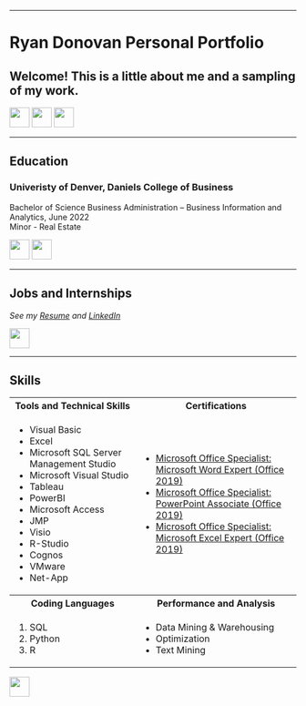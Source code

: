 <a name="top"></a>
<hr>

# **Ryan Donovan Personal Portfolio**
## Welcome! This is a little about me and a sampling of my work.
[<img src="https://user-images.githubusercontent.com/91146906/162140860-bfb69654-5603-49bd-a7a1-a836ab1c772c.svg" height="35"/>](#education)
[<img src="https://user-images.githubusercontent.com/91146906/162140921-207cd392-cfe5-40e6-a84e-0a16e19e405a.svg" height="35"/>](#profExp)
[<img src="https://user-images.githubusercontent.com/91146906/162140965-cf707805-9abd-43f7-8314-4f96794c44dc.svg" height="35"/>](#skills)

<a name="education"></a>
<hr>

## Education
### Univeristy of Denver, Daniels College of Business
Bachelor of Science Business Administration – Business Information and Analytics, June 2022\
Minor - Real Estate

  </tr>
</table>

[<img src="https://user-images.githubusercontent.com/91146906/152291436-225cf6f7-2fb4-4c9c-b6bd-96a5010d3db7.svg" height="35"/>](SQL_Projects/#top)
[<img src="https://user-images.githubusercontent.com/91146906/152072378-b0168a2d-e85c-47c6-a272-fcfb3f6a44ae.svg" height="35"/>](#top)

<a name="profExp"></a>
<hr>

## Jobs and Internships
<i>See my [Resume](portfolio/Ryan_Donovan_Resume.pdf) and [LinkedIn](https://www.linkedin.com/in/ryan-s-donovan/)</i>

[<img src="https://user-images.githubusercontent.com/91146906/152072378-b0168a2d-e85c-47c6-a272-fcfb3f6a44ae.svg" height="35"/>](#top)

<a name="skills"></a>
<hr>

## Skills

<table>
  <tr>
    <th>Tools and Technical Skills</th>
    <th>Certifications</th>
  </tr>
  <tr>
    <td>
     <ul>
        <li>Visual Basic</li>
        <li>Excel</li>
        <li>Microsoft SQL Server Management Studio</li>
        <li>Microsoft Visual Studio</li>
        <li>Tableau</li>
        <li>PowerBI</li>
        <li>Microsoft Access</li>
        <li>JMP</li>
        <li>Visio</li>
        <li>R-Studio</li>
        <li>Cognos</li>
        <li>VMware</li>
        <li>Net-App</li>
      </ul>
    </td>
    <td>
     <ul>
        <li><a href = "https://learn.microsoft.com/en-us/credentials/certifications/mos-word-expert-2019/?practice-assessment-type=certification">Microsoft Office Specialist: Microsoft Word Expert (Office 2019)</li>
        <li><a href = "https://learn.microsoft.com/en-us/credentials/certifications/mos-powerpoint-2016/?practice-assessment-type=certification">Microsoft Office Specialist: PowerPoint Associate (Office 2019)</li>
        <li><a href = "https://learn.microsoft.com/en-us/credentials/certifications/mos-excel-expert-2019/?practice-assessment-type=certification">Microsoft Office Specialist: Microsoft Excel Expert (Office 2019)</li>
      </ul>
    </td>
  </tr>
  <tr>
    <th>Coding Languages</th>
    <th>Performance and Analysis</th>
 </tr>
 <tr>
   <td>
     <ol>
        <li>SQL</li>
        <li>Python</li>
        <li>R</li>
     </ol>
   </td>
   <td>
     <ul>
        <li>Data Mining & Warehousing</li>
        <li>Optimization</li>
       <li>Text Mining</li>
     </ul>
   </td>
 </tr>
</table>

[<img src="https://user-images.githubusercontent.com/91146906/152072378-b0168a2d-e85c-47c6-a272-fcfb3f6a44ae.svg" height="35"/>](#top)
